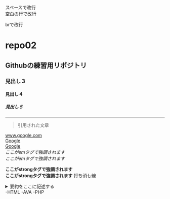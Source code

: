 スペースで改行  
空白の行で改行

brで改行<br>
# repo02
## Githubの練習用リポジトリ
### 見出し３
#### 見出し４
##### 見出し５
---
>引用された文章  

www.google.com  
[Google](www.google.com)  
[Google](www.google.com "タイトル")  
*ここがemタグで強調されます*  
_ここがemタグで強調されます_  

**ここがstrongタグで強調されます**  
__ここがstrongタグで強調されます__
~~打ち消し線~~  
<details><summary>要約をここに記述する</summary>
本文をここから書く。xxxxxxxxxxxxxxxxxxxxxxxxxxxxxxxxxxxxxxxxxxxxxxxxxxxxxxxxxxxxxxxxxxxxxxxxxxxx</details>  
-HTML  
-AVA  
-PHP  
 
